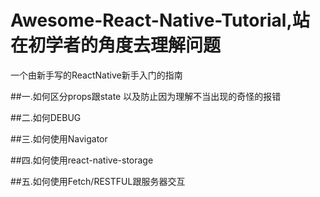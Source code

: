 # Awesome-React-Native-Tutorial,站在初学者的角度去理解问题
一个由新手写的ReactNative新手入门的指南

##一.如何区分props跟state 以及防止因为理解不当出现的奇怪的报错

##二.如何DEBUG

##三.如何使用Navigator

##四.如何使用react-native-storage

##五.如何使用Fetch/RESTFUL跟服务器交互
